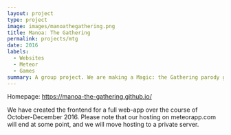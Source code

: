 ```yaml
---
layout: project
type: project
image: images/manoathegathering.png
title: Manoa: The Gathering
permalink: projects/mtg
date: 2016
labels:
  - Websites
  - Meteor
  - Games
summary: A group project. We are making a Magic: the Gathering parody game based in UH Manoa to help new students learn about the campus while playing a popular card game.
---
```


Homepage: https://manoa-the-gathering.github.io/

We have created the frontend for a full web-app over the course of October-December 2016.
Please note that our hosting on meteorapp.com will end at some point, and we will move hosting to a private server.